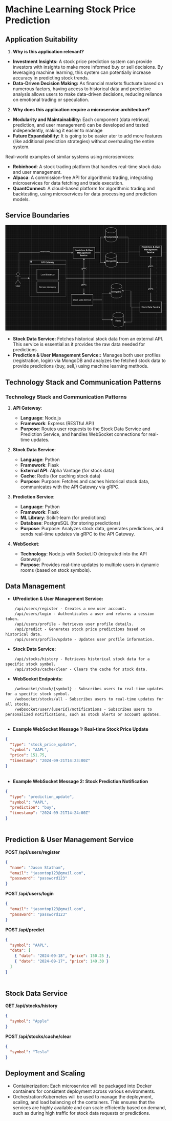 # Machine Learning Stock Price Prediction
## Application Suitability
1. **Why is this application relevant?**
* **Investment Insights:** A stock price prediction system can provide investors with insights to make more informed buy or sell decisions. By leveraging machine learning, this system can potentially increase accuracy in predicting stock trends.
* **Data-Driven Decision Making:** As financial markets fluctuate based on numerous factors, having access to historical data and predictive analysis allows users to make data-driven decisions, reducing reliance on emotional trading or speculation.

2. **Why does this application require a microservice architecture?**
* **Modularity and Maintainability:** Each component (data retrieval, prediction, and user management) can be developed and tested independently, making it easier to manage
* **Future Expandability:** It is going to be easier ater to  add more features (like additional prediction strategies) without overhauling the entire system.

Real-world examples of similar systems using microservices:

- **Robinhood**: A stock trading platform that handles real-time stock data and user management.
- **Alpaca**: A commission-free API for algorithmic trading, integrating microservices for data fetching and trade execution.
- **QuantConnect**: A cloud-based platform for algorithmic trading and backtesting, using microservices for data processing and prediction models.


## Service Boundaries
![Scheme](./images/scheme5.png)

* **Stock Data Service:** Fetches historical stock data from an external API. This service is essential as it provides the raw data needed for predictions.
* **Prediction & User Management Service::**  Manages both user profiles (registration, login) via MongoDB and analyzes the fetched stock data to provide predictions (buy, sell,) using machine learning methods. 

## Technology Stack and Communication Patterns

### Technology Stack and Communication Patterns

1. **API Gateway**:
   - **Language**: Node.js
   - **Framework**: Express (RESTful API)
   - **Purpose**: Routes user requests to the Stock Data Service and Prediction Service, and handles WebSocket connections for real-time updates.

2. **Stock Data Service**:
   - **Language**: Python
   - **Framework**: Flask
   - **External API**: Alpha Vantage (for stock data)
   - **Cache**: Redis (for caching stock data)
   - **Purpose**: Purpose: Fetches and caches historical stock data, communicates with the API Gateway via gRPC.

3. **Prediction Service**:
   - **Language**: Python
   - **Framework**: Flask
   - **ML Library**: Scikit-learn (for predictions)
   - **Database**: PostgreSQL (for storing predictions)
   - **Purpose**: Purpose: Analyzes stock data, generates predictions, and sends real-time updates via gRPC to the API Gateway.

4. **WebSocket**:
   - **Technology**:  Node.js with Socket.IO (integrated into the API Gateway)
   - **Purpose**: Provides real-time updates to multiple users in dynamic rooms (based on stock symbols).


## Data Management
* **UPrediction & User Management Service:**
```
    /api/users/register - Creates a new user account.
    /api/users/login - Authenticates a user and returns a session token.
    /api/users/profile - Retrieves user profile details.
    /api/predict - Generates stock price predictions based on historical data.
    /api/users/profile/update - Updates user profile information.
```

* **Stock Data Service:**

```
    /api/stocks/history - Retrieves historical stock data for a specific stock symbol.
    /api/stocks/cache/clear - Clears the cache for stock data.

```

* **WebSocket Endpoints:**

```
    /websocket/stock/{symbol} - Subscribes users to real-time updates for a specific stock symbol.
    /websocket/stocks/all - Subscribes users to real-time updates for all stocks.
    /websocket/user/{userId}/notifications - Subscribes users to personalized notifications, such as stock alerts or account updates.


```

* **Example WebSocket Message 1: Real-time Stock Price Update**

```json
{
  "type": "stock_price_update",
  "symbol": "AAPL",
  "price": 151.75,
  "timestamp": "2024-09-21T14:23:00Z"
}



```

* **Example WebSocket Message 2: Stock Prediction Notification**

```json
{
  "type": "prediction_update",
  "symbol": "AAPL",
  "prediction": "buy",
  "timestamp": "2024-09-21T14:24:00Z"
}



```

## Prediction & User Management Service

**POST /api/users/register**

```json
{
  "name": "Jason Statham",
  "email": "jasontop123@gmail.com",
  "password": "password123"
}


```


**POST /api/users/login**

```json
{
  "email": "jasontop123@gmail.com",
  "password": "password123"
}


```
**POST /api/predict**
```json
{
  "symbol": "AAPL",
  "data": [
    { "date": "2024-09-18", "price": 150.25 },
    { "date": "2024-09-17", "price": 149.30 }
  ]
}



```
## Stock Data Service

**GET /api/stocks/history**

```json
{
  "symbol": "Apple"
}

```

**POST /api/stocks/cache/clear**

```json
{
  "symbol": "Tesla"
}

```



## Deployment and Scaling

* Containerization: Each microservice will be packaged into Docker containers for consistent deployment across various environments.
* Orchestration:Kubernetes will be used to manage the deployment, scaling, and load balancing of the containers. This ensures that the services are highly available and can scale efficiently based on demand, such as during high traffic for stock data requests or predictions.
